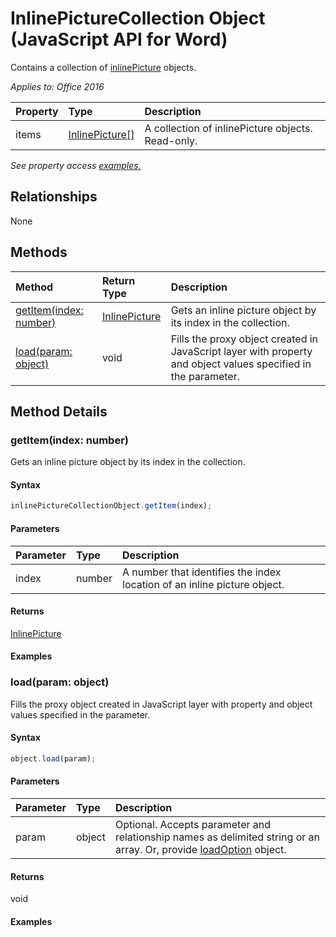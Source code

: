 # InlinePictureCollection Object (JavaScript API for Word)

Contains a collection of [inlinePicture](inlinePicture.md) objects.

_Applies to: Office 2016_

| Property	   | Type	|Description
|:---------------|:--------|:----------|
|items|[InlinePicture[]](inlinepicture.md)|A collection of inlinePicture objects. Read-only.|

_See property access [examples.](#property-access-examples)_

## Relationships
None


## Methods

| Method		   | Return Type	|Description|
|:---------------|:--------|:----------|
|[getItem(index: number)](#getitemindex-number)|[InlinePicture](inlinepicture.md)|Gets an inline picture object by its index in the collection.|
|[load(param: object)](#loadparam-object)|void|Fills the proxy object created in JavaScript layer with property and object values specified in the parameter.|

## Method Details

### getItem(index: number)
Gets an inline picture object by its index in the collection.

#### Syntax
```js
inlinePictureCollectionObject.getItem(index);
```

#### Parameters
| Parameter	   | Type	|Description|
|:---------------|:--------|:----------|
|index|number|A number that identifies the index location of an inline picture object.|

#### Returns
[InlinePicture](inlinepicture.md)

#### Examples
### load(param: object)
Fills the proxy object created in JavaScript layer with property and object values specified in the parameter.

#### Syntax
```js
object.load(param);
```

#### Parameters
| Parameter	   | Type	|Description|
|:---------------|:--------|:----------|
|param|object|Optional. Accepts parameter and relationship names as delimited string or an array. Or, provide [loadOption](loadoption.md) object.|

#### Returns
void

#### Examples
